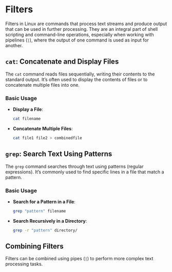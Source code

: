 # Filters

Filters in Linux are commands that process text streams and produce output that can be used in further processing. They are an integral part of shell scripting and command-line operations, especially when working with pipelines (`|`), where the output of one command is used as input for another.

## `cat`: Concatenate and Display Files

The `cat` command reads files sequentially, writing their contents to the standard output. It’s often used to display the contents of files or to concatenate multiple files into one.

### Basic Usage

- **Display a File**: 

    ```bash
    cat filename
    ```

- **Concatenate Multiple Files**: 

    ```bash
    cat file1 file2 > combinedfile
    ```

## `grep`: Search Text Using Patterns

The `grep` command searches through text using patterns (regular expressions). It’s commonly used to find specific lines in a file that match a pattern.

### Basic Usage

- **Search for a Pattern in a File**:

    ```bash
    grep "pattern" filename
    ```

- **Search Recursively in a Directory**:

    ```bash
    grep -r "pattern" directory/
    ```

## Combining Filters

Filters can be combined using pipes (`|`) to perform more complex text processing tasks.

